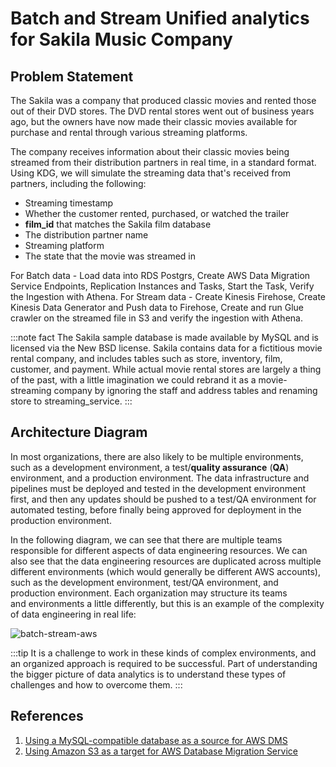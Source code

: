 # Batch and Stream Unified analytics for Sakila Music Company

## Problem Statement

The Sakila was a company that produced classic movies and rented those out of their DVD stores. The DVD rental stores went out of business years ago, but the owners have now made their classic movies available for purchase and rental through various streaming platforms.

The company receives information about their classic movies being streamed from their distribution partners in real time, in a standard format. Using KDG, we will simulate the streaming data that's received from partners, including the following:

- Streaming timestamp
- Whether the customer rented, purchased, or watched the trailer
- **film_id** that matches the Sakila film database
- The distribution partner name
- Streaming platform
- The state that the movie was streamed in

For Batch data - Load data into RDS Postgrs, Create AWS Data Migration Service Endpoints, Replication Instances and Tasks, Start the Task, Verify the Ingestion with Athena. For Stream data - Create Kinesis Firehose, Create Kinesis Data Generator and Push data to Firehose, Create and run Glue crawler on the streamed file in S3 and verify the ingestion with Athena.

:::note fact
The Sakila sample database is made available by MySQL and is licensed via the New BSD license. Sakila contains data for a fictitious movie rental company, and includes tables such as store, inventory, film, customer, and payment. While actual movie rental stores are largely a thing of the past, with a little imagination we could rebrand it as a movie-streaming company by ignoring the staff and address tables and renaming store to streaming_service.
:::

## Architecture Diagram

In most organizations, there are also likely to be multiple environments, such as a development environment, a test/**quality assurance** (**QA**) environment, and a production environment. The data infrastructure and pipelines must be deployed and tested in the development environment first, and then any updates should be pushed to a test/QA environment for automated testing, before finally being approved for deployment in the production environment.

In the following diagram, we can see that there are multiple teams responsible for different aspects of data engineering resources. We can also see that the data engineering resources are duplicated across multiple different environments (which would generally be different AWS accounts), such as the development environment, test/QA environment, and production environment. Each organization may structure its teams and environments a little differently, but this is an example of the complexity of data engineering in real life:

![batch-stream-aws](https://user-images.githubusercontent.com/62965911/215260810-dfd352f1-b4aa-4809-8b53-3e8e29bd266f.png)

:::tip
It is a challenge to work in these kinds of complex environments, and an organized approach is required to be successful. Part of understanding the bigger picture of data analytics is to understand these types of challenges and how to overcome them.
:::

## References

1. [Using a MySQL-compatible database as a source for AWS DMS](https://docs.aws.amazon.com/dms/latest/userguide/CHAP_Source.MySQL.html)
2. [Using Amazon S3 as a target for AWS Database Migration Service](https://docs.aws.amazon.com/dms/latest/userguide/CHAP_Target.S3.html)
